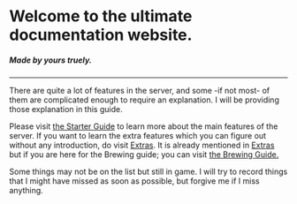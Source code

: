 # Welcome to the **ultimate** documentation website.
##### Made by yours truely.

---

There are quite a lot of features in the server, and some -if not most- of them are complicated enough to require an explanation. I will be providing those explanation in this guide.

Please visit [the Starter Guide](guide.md) to learn more about the main features of the server. If you want to learn the extra features which you can figure out without any introduction, do visit [Extras](extras.md). It is already mentioned in [Extras](extras.md) but if you are here for the Brewing guide; you can visit [the Brewing Guide.](brewing.md)

Some things may not be on the list but still in game. I will try to record things that I might have missed as soon as possible, but forgive me if I miss anything.